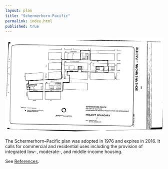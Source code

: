 ```yaml
---
layout: plan
title: "Schermerhorn-Pacific"
permalink: index.html
published: true
---
```


![Schermerhorn-Pacific in the Atlas of Urban Renewal](Schermerhorn-Pacific.jpg)

The Schermerhorn–Pacific plan was adopted in 1976 and expires in 2016. It calls for commercial and residential uses including the provision of integrated low-, moderate-, and middle-income housing.

See [References](http://www.urbanreviewer.org/#page=references.html).
